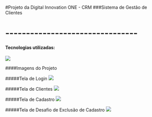 #Projeto da Digital Innovation ONE - CRM
###Sistema de Gestão de Clientes
# --------------------------------
#### Tecnologias utilizadas:
![](https://miro.medium.com/max/4000/1*w-iGJIS3DjfC6ZPkux5MQQ.png)

####Imagens do Projeto

#####Tela de Login
![](https://i.imgur.com/80KbQgI.jpg)

#####Tela de Clientes
![](https://i.imgur.com/kpxyOW4.jpg)

#####Tela de Cadastro
![](https://i.imgur.com/UzCjZKd.jpg)

#####Tela de Desafio de Exclusão de Cadastro
![](https://i.imgur.com/2kxsi6w.jpg)
